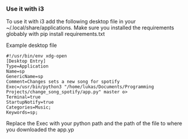 
### Use it with i3
To use it with i3 add the following desktop file in your ~/.local/share/applications. 
Make sure you installed the requirements globably with pip install requirements.txt

Example desktop file
```
#!/usr/bin/env xdg-open
[Desktop Entry]
Type=Application
Name=sp
GenericName=sp
Comment=Changes sets a new song for spotify
Exec=/usr/bin/python3 "/home/lukas/Documents/Programming Projects/change_song_spotify/app.py" master o>
Terminal=true
StartupNotify=true
Categories=Music;
Keywords=sp;
```

Replace the Exec with your python path and the path of the file to where you downloaded the app.yp